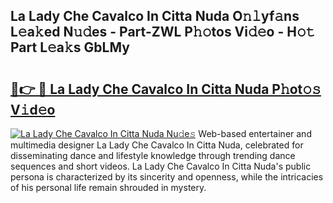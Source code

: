 ## La Lady Che Cavalco In Citta Nuda O𝚗𝚕yf𝚊ns L𝚎a𝚔ed N𝚞𝚍es - Part-ZWL P𝚑𝚘tos Vi𝚍𝚎o - H𝚘𝚝 Part L𝚎a𝚔s GbLMy

# <h2><a href="http://kf0xf4.oniu.top/?m=La+Lady+Che+Cavalco+In+Citta+Nuda">🔗👉 🔴 La Lady Che Cavalco In Citta Nuda P𝚑ot𝚘𝚜 V𝚒d𝚎o</a></h2>

[![La Lady Che Cavalco In Citta Nuda Nu𝚍e𝚜](https://i.imgur.com/0qMVB7G.gif)](http://kf0xf4.oniu.top/?m=La+Lady+Che+Cavalco+In+Citta+Nuda)
Web-based entertainer and multimedia designer La Lady Che Cavalco In Citta Nuda, celebrated for disseminating dance and lifestyle knowledge through trending dance sequences and short videos. La Lady Che Cavalco In Citta Nuda's public persona is characterized by its sincerity and openness, while the intricacies of his personal life remain shrouded in mystery.  
